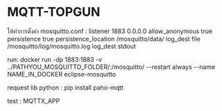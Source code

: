 ﻿# MQTT-TOPGUN
 
ให้ทำการตั้งค่า mosquitto.conf :
    listener 1883 0.0.0.0
    allow_anonymous true
    persistence true
    persistence_location /mosquitto/data/
    log_dest file /mosquitto/log/mosquitto.log
    log_dest stdout

run:
docker run -dp 1883:1883 -v ../PATHYOU_MOSQUITTO_FOLDER/:/mosquitto/ --restart always --name NAME_IN_DOCKER eclipse-mosquitto

request lib python :
pip install paho-mqtt

test : MQTTX_APP
